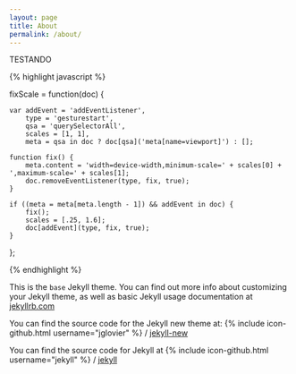 ```yaml
---
layout: page
title: About
permalink: /about/
---
```


TESTANDO

{% highlight javascript %}

fixScale = function(doc) {

	var addEvent = 'addEventListener',
	    type = 'gesturestart',
	    qsa = 'querySelectorAll',
	    scales = [1, 1],
	    meta = qsa in doc ? doc[qsa]('meta[name=viewport]') : [];

	function fix() {
		meta.content = 'width=device-width,minimum-scale=' + scales[0] + ',maximum-scale=' + scales[1];
		doc.removeEventListener(type, fix, true);
	}

	if ((meta = meta[meta.length - 1]) && addEvent in doc) {
		fix();
		scales = [.25, 1.6];
		doc[addEvent](type, fix, true);
	}

};

{% endhighlight %}

This is the `base` Jekyll theme. You can find out more info about customizing your Jekyll theme, as well as basic Jekyll usage documentation at [jekyllrb.com](http://jekyllrb.com/)

You can find the source code for the Jekyll new theme at:
{% include icon-github.html username="jglovier" %} /
[jekyll-new](https://github.com/jglovier/jekyll-new)

You can find the source code for Jekyll at
{% include icon-github.html username="jekyll" %} /
[jekyll](https://github.com/jekyll/jekyll)
